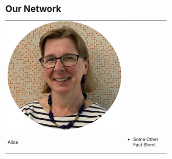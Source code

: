 # Our Network

<table border="0">
 <tr>
    <td><img src="https://github.com/ANUStatSupportoNline/ANUStatSupportoNline.github.io/blob/main/assets/images/Alice.jpg"></td>
    <td><h2></h2></td>
 </tr>
 <tr>
    <td>
     Alice
    </td>
    <td>
        <ul>
            <li>Some Other Fact Sheet</li>
        </ul>
    </td>
 </tr>
</table>
